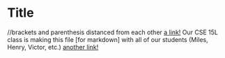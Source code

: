 # Title
//brackets and parenthesis distanced from each other
[a link!](https://something.com)
Our CSE 15L class is making this file [for markdown] with all of our students (Miles, Henry, Victor, etc.)
[another link!](some-page.html)

